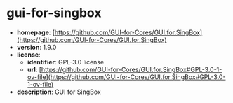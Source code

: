 # gui-for-singbox

- **homepage**: [https://github.com/GUI-for-Cores/GUI.for.SingBox](https://github.com/GUI-for-Cores/GUI.for.SingBox)
- **version**: 1.9.0
- **license**:
  - **identifier**: GPL-3.0 license
  - **url**: [https://github.com/GUI-for-Cores/GUI.for.SingBox#GPL-3.0-1-ov-file](https://github.com/GUI-for-Cores/GUI.for.SingBox#GPL-3.0-1-ov-file)
- **description**: GUI for SingBox

